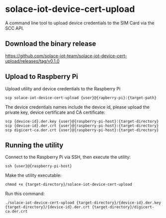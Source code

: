 # solace-iot-device-cert-upload
A command line tool to upload device credentials to the SIM Card via the SCC API.

## Download the binary release

https://github.com/solace-iot-team/solace-iot-device-cert-upload/releases/tag/v0.1.0

## Upload to Raspberry Pi

Upload utility and device credentials to the Raspberry Pi
```
scp solace-iot-device-cert-upload {user}@{rapberry-pi}:{target-path}
```
The device credentials names include the device id, please upload the private key, device certificate and CA certificate:
```
scp {device-id}.der.key {user}@{raspberry-pi-host}:{target-directory}
scp {device-id}.der.crt {user}@{raspberry-pi-host}:{target-directory}
scp digicert-ca.der.crt {user}@{raspberry-pi-host}:{target-directory}

```

## Running the utility
Connect to the Raspberry Pi via SSH, then execute the utility:
```
ssh {user}@{raspberry-pi-host}
```
Make the utility executable:
```
chmod +x {target-directory}/solace-iot-device-cert-upload
```


Run this command:
```
./solace-iot-device-cert-upload {target-directory}/{device-id}.der.key {target-directory}/{device-id}.der.crt {target-directory}/digicert-ca.der.crt
```
